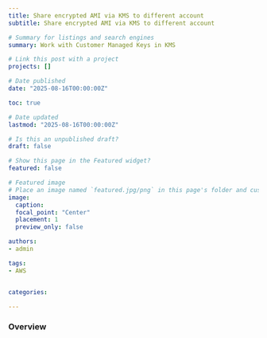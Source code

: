 ```yaml
---
title: Share encrypted AMI via KMS to different account
subtitle: Share encrypted AMI via KMS to different account

# Summary for listings and search engines
summary: Work with Customer Managed Keys in KMS

# Link this post with a project
projects: []

# Date published
date: "2025-08-16T00:00:00Z"

toc: true

# Date updated
lastmod: "2025-08-16T00:00:00Z"

# Is this an unpublished draft?
draft: false

# Show this page in the Featured widget?
featured: false

# Featured image
# Place an image named `featured.jpg/png` in this page's folder and customize its options here.
image:
  caption:
  focal_point: "Center"
  placement: 1
  preview_only: false

authors:
- admin

tags:
- AWS


categories:

---
```


<!--more-->

### Overview

